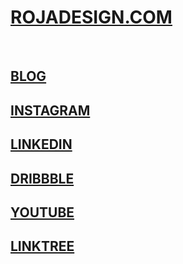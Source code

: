 # [ROJADESIGN.COM](https://www.rojadesign.com)
<br>

## [BLOG](https://www.rojadesign.com/blog)
## [INSTAGRAM](https://www.instagram.com/rojadesign)
## [LINKEDIN](https://www.linkedin.com/in/rush-ali-24574b162/)
## [DRIBBBLE](https://dribbble.com/rojadesign)
## [YOUTUBE](https://www.youtube.com/rojadesign)
## [LINKTREE](https://linktr.ee/rojadesign)

